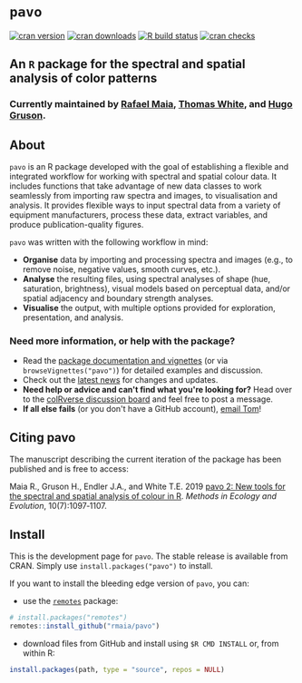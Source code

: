 # `pavo`

<!-- badges: start -->
[![cran version](https://www.r-pkg.org/badges/version-ago/pavo)](https://cran.r-project.org/package=pavo/)
[![cran downloads](https://cranlogs.r-pkg.org/badges/grand-total/pavo)](https://cran.r-project.org/package=pavo/)
[![R build status](https://github.com/rmaia/pavo/workflows/R-CMD-check/badge.svg)](https://github.com/rmaia/pavo/actions)
[![cran checks](https://cranchecks.info/badges/worst/pavo)](https://cranchecks.info/pkgs/pavo)
<!-- badges: end -->

## An `R` package for the spectral and spatial analysis of color patterns

### Currently maintained by [Rafael Maia](https://github.com/rmaia), [Thomas White](https://github.com/thomased), and [Hugo Gruson](https://github.com/bisaloo).

## About

`pavo` is an R package developed with the goal of establishing a flexible and integrated workflow for working with spectral and spatial colour data. It includes functions that take advantage of new data classes to work seamlessly from importing raw spectra and images, to visualisation and analysis. It provides flexible ways to input spectral data from a variety of equipment manufacturers, process these data, extract variables, and produce publication-quality figures.

`pavo` was written with the following workflow in mind:

- **Organise** data by importing and processing spectra and images (e.g., to remove noise, negative values, smooth curves, etc.).
- **Analyse** the resulting files, using spectral analyses of shape (hue, saturation, brightness), visual models based on perceptual data, and/or spatial adjacency and boundary strength analyses.
- **Visualise** the output, with multiple options provided for exploration, presentation, and analysis.

### Need more information, or help with the package?

- Read the [package documentation and vignettes](http://pavo.colrverse.com/index.html) (or via `browseVignettes("pavo")`) for detailed examples and discussion.
- Check out the [latest news](http://pavo.colrverse.com/news/index.html) for changes and updates.
- **Need help or advice and can't find what you're looking for?** Head over to the [colRverse discussion board](https://github.com/thomased/colRverse/discussions) and feel free to post a message.
- **If all else fails** (or you don't have a GitHub account), [email Tom](mailto:thomas.white@sydney.edu.au)!


## Citing pavo

The manuscript describing the current iteration of the package has been published and is free to access:

Maia R., Gruson H., Endler J.A., and White T.E. 2019 [pavo 2: New tools for the spectral 
and spatial analysis of colour in R](https://doi.org/10.1111/2041-210X.13174). _Methods in Ecology and Evolution_, 10(7):1097‑1107. 


## Install

This is the development page for `pavo`. The stable release is available from CRAN. Simply use `install.packages("pavo")` to install.

If you want to install the bleeding edge version of `pavo`, you can:

* use the [`remotes`](https://github.com/r-lib/remotes) package:

```r
# install.packages("remotes")
remotes::install_github("rmaia/pavo")
```

* download files from GitHub and install using `$R CMD INSTALL` or, from within R:

```r
install.packages(path, type = "source", repos = NULL)
```
